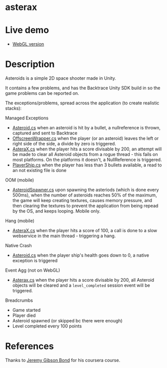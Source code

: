 # asterax

# Live demo

- [WebGL version](https://backtrace-labs.github.io/unity-asterax/)

# Description

Asteroids is a simple 2D space shooter made in Unity.

It contains a few problems, and has the Backtrace Unity SDK build in so the game problems can be reported on.

The exceptions/problems, spread across the application (to create realistic stacks):

Managed Exceptions
- [Asteroid.cs](Assets/__Scripts/Asteroid.cs) when an asteroid is hit by a bullet, a nullreference is thrown, captured and sent to Backtrace
- [OffscreenWrapper.cs](Assets/__Scripts/OffscreenWrapper.cs) when the player (or an asteroid) leaves the left or right side of the side, a divide by zero is triggered.
- [AsteraX.cs](Assets/__Scripts/AsteraX.cs) when the player hits a score divisable by 200, an attempt will be made to clear all Asteroid objects from a rogue thread - this fails on most platforms. On the platforms it doesn't, a NullReference is triggered.
- [PlayerShip.cs](Assets/__Scripts/PlayerShip.cs) when the player has less than 3 bullets available, a read to an not existing file is done

OOM (mobile)
- [AsteroidSpawner.cs](Assets/__Scripts/AsteroidSpawner.cs) upon spawning the asteriods (which is done every 500ms), when the number of asteroids reaches 50% of the maximum, the game will keep creating textures, causes memory pressure, and then clearing the textures to prevent the application from being repead by the OS, and keeps looping. Mobile only.

Hang (mobile)
- [AsteraX.cs](Assets/__Scripts/AsteraX.cs) when the player hits a score of 100, a call is done to a slow webservice in the main thread - triggering a hang.

Native Crash
- [Asteroid.cs](Assets/__Scripts/Asteroid.cs) when the player ship's health goes down to 0, a native exception is triggered

Event Agg (not on WebGL)
- [Asterax.cs](Assets/__Scripts/Asterax.cs) when the player hits a score divisable by 200, all Asteroid objects will be cleared and a `level_completed` session event will be triggered.

Breadcrumbs
- Game started
- Player died
- Asteroid spawned (or skipped bc there were enough)
- Level completed every 100 points

# References

Thanks to [Jeremy Gibson Bond](https://www.coursera.org/lecture/core-interaction-programming/challenge-1-scripting-needs-Vahew) for his coursera course.

